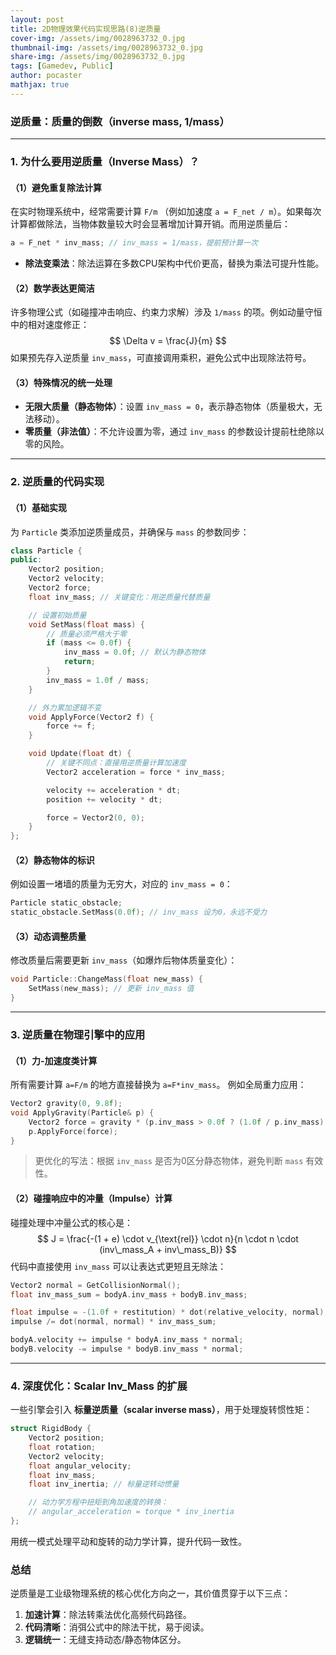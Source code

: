 ```yaml
---
layout: post
title: 2D物理效果代码实现思路(8)逆质量
cover-img: /assets/img/0028963732_0.jpg
thumbnail-img: /assets/img/0028963732_0.jpg
share-img: /assets/img/0028963732_0.jpg
tags: [Gamedev, Public]
author: pocaster
mathjax: true
---
```



### **逆质量：质量的倒数（inverse mass, 1/mass）** 
---

### **1. 为什么要用逆质量（Inverse Mass）？**
#### **（1）避免重复除法计算**
在实时物理系统中，经常需要计算 `F/m` （例如加速度 `a = F_net / m`）。如果每次计算都做除法，当物体数量较大时会显著增加计算开销。而用逆质量后：
```cpp
a = F_net * inv_mass; // inv_mass = 1/mass，提前预计算一次
```
- **除法变乘法**：除法运算在多数CPU架构中代价更高，替换为乘法可提升性能。

#### **（2）数学表达更简洁**
许多物理公式（如碰撞冲击响应、约束力求解）涉及 `1/mass` 的项。例如动量守恒中的相对速度修正：
$$
\Delta v = \frac{J}{m} 
$$
如果预先存入逆质量 `inv_mass`，可直接调用乘积，避免公式中出现除法符号。

#### **（3）特殊情况的统一处理**
- **无限大质量（静态物体）**：设置 `inv_mass = 0`，表示静态物体（质量极大，无法移动）。
- **零质量（非法值）**：不允许设置为零，通过 `inv_mass` 的参数设计提前杜绝除以零的风险。

---

### **2. 逆质量的代码实现**
#### **（1）基础实现**
为 `Particle` 类添加逆质量成员，并确保与 `mass` 的参数同步：
```cpp
class Particle {
public:
    Vector2 position;
    Vector2 velocity;
    Vector2 force;
    float inv_mass; // 关键变化：用逆质量代替质量

    // 设置初始质量
    void SetMass(float mass) {
        // 质量必须严格大于零
        if (mass <= 0.0f) {
            inv_mass = 0.0f; // 默认为静态物体
            return;
        }
        inv_mass = 1.0f / mass;
    }

    // 外力累加逻辑不变
    void ApplyForce(Vector2 f) {
        force += f;
    }

    void Update(float dt) {
        // 关键不同点：直接用逆质量计算加速度
        Vector2 acceleration = force * inv_mass; 

        velocity += acceleration * dt;
        position += velocity * dt;

        force = Vector2(0, 0);
    }
};
```

#### **（2）静态物体的标识**
例如设置一堵墙的质量为无穷大，对应的 `inv_mass = 0`：
```cpp
Particle static_obstacle;
static_obstacle.SetMass(0.0f); // inv_mass 设为0，永远不受力
```

#### **（3）动态调整质量**
修改质量后需要更新 `inv_mass`（如爆炸后物体质量变化）：
```cpp
void Particle::ChangeMass(float new_mass) {
    SetMass(new_mass); // 更新 inv_mass 值
}
```

---

### **3. 逆质量在物理引擎中的应用**
#### **（1）力-加速度类计算**
所有需要计算 `a=F/m` 的地方直接替换为 `a=F*inv_mass`。
例如全局重力应用：
```cpp
Vector2 gravity(0, 9.8f);
void ApplyGravity(Particle& p) {
    Vector2 force = gravity * (p.inv_mass > 0.0f ? (1.0f / p.inv_mass) : 0.0f);
    p.ApplyForce(force);
}
```
> 更优化的写法：根据 `inv_mass` 是否为0区分静态物体，避免判断 `mass` 有效性。

#### **（2）碰撞响应中的冲量（Impulse）计算**
碰撞处理中冲量公式的核心是：
$$
J = \frac{-(1 + e) \cdot v_{\text{rel}} \cdot n}{n \cdot n \cdot (inv\_mass_A + inv\_mass_B)}
$$
代码中直接使用 `inv_mass` 可以让表达式更短且无除法：
```cpp
Vector2 normal = GetCollisionNormal();
float inv_mass_sum = bodyA.inv_mass + bodyB.inv_mass;

float impulse = -(1.0f + restitution) * dot(relative_velocity, normal);
impulse /= dot(normal, normal) * inv_mass_sum;

bodyA.velocity += impulse * bodyA.inv_mass * normal;
bodyB.velocity -= impulse * bodyB.inv_mass * normal;
```

---

### **4. 深度优化：Scalar Inv_Mass 的扩展**
一些引擎会引入 **标量逆质量（scalar inverse mass）**，用于处理旋转惯性矩：
```cpp
struct RigidBody {
    Vector2 position;
    float rotation;
    Vector2 velocity;
    float angular_velocity;
    float inv_mass;
    float inv_inertia; // 标量逆转动惯量

    // 动力学方程中扭矩到角加速度的转换：
    // angular_acceleration = torque * inv_inertia
};
```
用统一模式处理平动和旋转的动力学计算，提升代码一致性。


### **总结**
逆质量是工业级物理系统的核心优化方向之一，其价值贯穿于以下三点：
1. **加速计算**：除法转乘法优化高频代码路径。
2. **代码清晰**：消弭公式中的除法干扰，易于阅读。
3. **逻辑统一**：无缝支持动态/静态物体区分。




